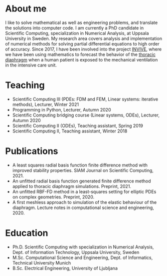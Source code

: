 # About me
I like to solve mathematical as well as engineering problems, and translate the solutions into computer code. I am currently a PhD candidate in Scientific Computing, specialization in Numerical Analysis, at Uppsala University in Sweden. My research area covers analysis and implementation of numerical methods for solving partial differential equations to high order of accuracy. Since 2017, I have been involved into the project [INVIVE](https://www.it.uu.se/research/scientific_computing/project/rbf/biomech), where we have been using mathematics to forecast the behavior of the [thoracic diaphragm](https://en.wikipedia.org/wiki/Thoracic_diaphragm) when a human patient is exposed to the mechanical ventilation in the intensive care unit.

# Teaching
* Scientific Computing III (PDEs: FDM and FEM, Linear systems: iterative methods), Lecturer, Winter 2021
* Programming in Python, Lecturer, Autumn 2020
* Scientific Computing bridging course (Linear systems, ODEs), Lecturer, Autumn 2020
* Scientific Computing II (ODEs), Teaching assistant, Spring 2019
* Scientific Computing II, Teaching assistant, Winter 2018

# Publications
- A least squares radial basis function finite difference method with improved stability properties. SIAM Journal on Scientific Computing, 2021.
- An unfitted radial basis function generated finite difference method applied to thoracic diaphragm simulations. Preprint, 2021.
- An unfitted RBF-FD method in a least-squares setting for elliptic PDEs on complex geometries. Preprint, 2020.
- A first meshless approach to simulation of the elastic behaviour of the diaphragm. Lecture notes in computational science and engineering, 2020.

# Education
- Ph.D. Scientific Computing with specialization in Numerical Analysis, Dept. of Information Technology, Uppsala University, Sweden
- M.Sc. Computational Science and Engineering, Dept. of Informatics, Technical University Munich
- B.Sc. Electrical Engineering, University of Ljubljana

